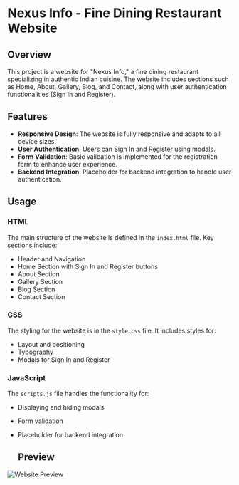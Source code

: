 # Nexus Info - Fine Dining Restaurant Website

## Overview

This project is a website for "Nexus Info," a fine dining restaurant specializing in authentic Indian cuisine. The website includes sections such as Home, About, Gallery, Blog, and Contact, along with user authentication functionalities (Sign In and Register).

## Features

- **Responsive Design**: The website is fully responsive and adapts to all device sizes.
- **User Authentication**: Users can Sign In and Register using modals.
- **Form Validation**: Basic validation is implemented for the registration form to enhance user experience.
- **Backend Integration**: Placeholder for backend integration to handle user authentication.


## Usage

### HTML

The main structure of the website is defined in the `index.html` file. Key sections include:

- Header and Navigation
- Home Section with Sign In and Register buttons
- About Section
- Gallery Section
- Blog Section
- Contact Section

### CSS

The styling for the website is in the `style.css` file. It includes styles for:

- Layout and positioning
- Typography
- Modals for Sign In and Register

### JavaScript

The `scripts.js` file handles the functionality for:

- Displaying and hiding modals
- Form validation
- Placeholder for backend integration

  ## Preview

![Website Preview](images/screencapture-file-Users-lalrinfeli-Desktop-Nexus-Project-2-index-html-2024-06-05-21_02_40.png
)


